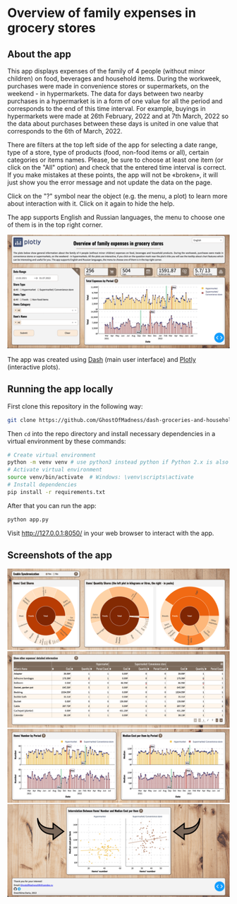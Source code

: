# Overview of family expenses in grocery stores

## About the app
This app displays expenses of the family of 4 people (without minor children) on food, beverages and household items. During the workweek, purchases were made in convenience stores or supermarkets, on the weekend - in hypermarkets. The data for days between two nearby purchases in a hypermarket is in a form of one value for all the period and corresponds to the end of this time interval. For example, buyings in hypermarkets were made at 26th February, 2022 and at 7th March, 2022 so the data about purchases between these days is united in one value that corresponds to the 6th of March, 2022.

There are filters at the top left side of the app for selecting a date range, type of a store, type of products (food, non-food items or all), certain categories or items names. Please, be sure to choose at least one item (or click on the "All" option) and check that the entered time interval is correct. If you make mistakes at these points, the app will not be «broken», it will just show you the error message and not update the data on the page.

Click on the "?" symbol near the object (e.g. the menu, a plot) to learn more about interaction with it. Click on it again to hide the help.

The app supports English and Russian languages, the menu to choose one of them is in the top right corner.

![main](Screenshots/main.png)

The app was created using [Dash](https://dash.plotly.com) (main user interface) and [Plotly](https://plotly.com/python/) (interactive plots).

## Running the app locally
First clone this repository in the following way:

```bash
git clone https://github.com/GhostOfMadness/dash-groceries-and-household-items-exp
```

Then `cd` into the repo directory and install necessary dependencies in a virtual environment by these commands:

```bash
# Create virtual environment
python -m venv venv # use python3 instead python if Python 2.x is also installed on your machine
# Activate virtual environment
source venv/bin/activate  # Windows: \venv\scripts\activate
# Install dependencies
pip install -r requirements.txt
```

After that you can run the app:

```bash
python app.py
```

Visit http://127.0.0.1:8050/ in your web browser to interact with the app.

## Screenshots of the app

![graph_2_3_4](Screenshots/graph_2_3_4.png)
![others_table](Screenshots/others_table.png)
![graph_5_6](Screenshots/graph_5_6.png)
![graph_7_foote](Screenshots/graph_7_footer.png)
